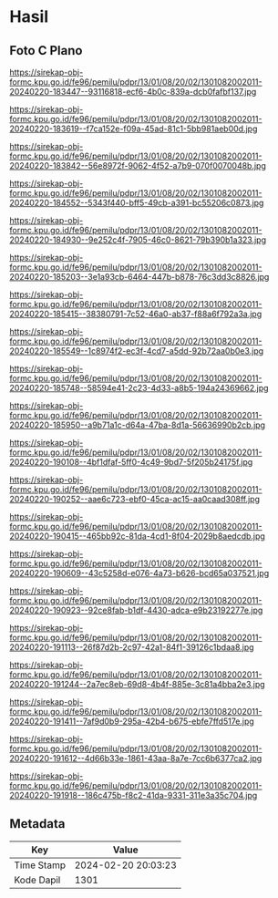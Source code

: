 # Hasil

## Foto C Plano

https://sirekap-obj-formc.kpu.go.id/fe96/pemilu/pdpr/13/01/08/20/02/1301082002011-20240220-183447--93116818-ecf6-4b0c-839a-dcb0fafbf137.jpg

https://sirekap-obj-formc.kpu.go.id/fe96/pemilu/pdpr/13/01/08/20/02/1301082002011-20240220-183619--f7ca152e-f09a-45ad-81c1-5bb981aeb00d.jpg

https://sirekap-obj-formc.kpu.go.id/fe96/pemilu/pdpr/13/01/08/20/02/1301082002011-20240220-183842--56e8972f-9062-4f52-a7b9-070f0070048b.jpg

https://sirekap-obj-formc.kpu.go.id/fe96/pemilu/pdpr/13/01/08/20/02/1301082002011-20240220-184552--5343f440-bff5-49cb-a391-bc55206c0873.jpg

https://sirekap-obj-formc.kpu.go.id/fe96/pemilu/pdpr/13/01/08/20/02/1301082002011-20240220-184930--9e252c4f-7905-46c0-8621-79b390b1a323.jpg

https://sirekap-obj-formc.kpu.go.id/fe96/pemilu/pdpr/13/01/08/20/02/1301082002011-20240220-185203--3e1a93cb-6464-447b-b878-76c3dd3c8826.jpg

https://sirekap-obj-formc.kpu.go.id/fe96/pemilu/pdpr/13/01/08/20/02/1301082002011-20240220-185415--38380791-7c52-46a0-ab37-f88a6f792a3a.jpg

https://sirekap-obj-formc.kpu.go.id/fe96/pemilu/pdpr/13/01/08/20/02/1301082002011-20240220-185549--1c8974f2-ec3f-4cd7-a5dd-92b72aa0b0e3.jpg

https://sirekap-obj-formc.kpu.go.id/fe96/pemilu/pdpr/13/01/08/20/02/1301082002011-20240220-185748--58594e41-2c23-4d33-a8b5-194a24369662.jpg

https://sirekap-obj-formc.kpu.go.id/fe96/pemilu/pdpr/13/01/08/20/02/1301082002011-20240220-185950--a9b71a1c-d64a-47ba-8d1a-56636990b2cb.jpg

https://sirekap-obj-formc.kpu.go.id/fe96/pemilu/pdpr/13/01/08/20/02/1301082002011-20240220-190108--4bf1dfaf-5ff0-4c49-9bd7-5f205b24175f.jpg

https://sirekap-obj-formc.kpu.go.id/fe96/pemilu/pdpr/13/01/08/20/02/1301082002011-20240220-190252--aae6c723-ebf0-45ca-ac15-aa0caad308ff.jpg

https://sirekap-obj-formc.kpu.go.id/fe96/pemilu/pdpr/13/01/08/20/02/1301082002011-20240220-190415--465bb92c-81da-4cd1-8f04-2029b8aedcdb.jpg

https://sirekap-obj-formc.kpu.go.id/fe96/pemilu/pdpr/13/01/08/20/02/1301082002011-20240220-190609--43c5258d-e076-4a73-b626-bcd65a037521.jpg

https://sirekap-obj-formc.kpu.go.id/fe96/pemilu/pdpr/13/01/08/20/02/1301082002011-20240220-190923--92ce8fab-b1df-4430-adca-e9b23192277e.jpg

https://sirekap-obj-formc.kpu.go.id/fe96/pemilu/pdpr/13/01/08/20/02/1301082002011-20240220-191113--26f87d2b-2c97-42a1-84f1-39126c1bdaa8.jpg

https://sirekap-obj-formc.kpu.go.id/fe96/pemilu/pdpr/13/01/08/20/02/1301082002011-20240220-191244--2a7ec8eb-69d8-4b4f-885e-3c81a4bba2e3.jpg

https://sirekap-obj-formc.kpu.go.id/fe96/pemilu/pdpr/13/01/08/20/02/1301082002011-20240220-191411--7af9d0b9-295a-42b4-b675-ebfe7ffd517e.jpg

https://sirekap-obj-formc.kpu.go.id/fe96/pemilu/pdpr/13/01/08/20/02/1301082002011-20240220-191612--4d66b33e-1861-43aa-8a7e-7cc6b6377ca2.jpg

https://sirekap-obj-formc.kpu.go.id/fe96/pemilu/pdpr/13/01/08/20/02/1301082002011-20240220-191918--186c475b-f8c2-41da-9331-311e3a35c704.jpg


## Metadata

| Key        | Value               |
| ---------- | ------------------- |
| Time Stamp | 2024-02-20 20:03:23 |
| Kode Dapil | 1301                |



